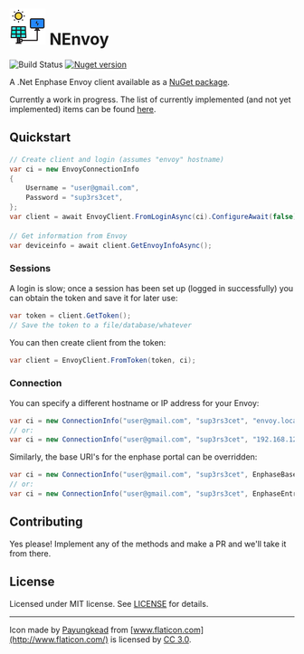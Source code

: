 # ![Logo](https://raw.githubusercontent.com/RobThree/NEnvoy/master/logo.png) NEnvoy

![Build Status](https://img.shields.io/github/actions/workflow/status/RobThree/NEnvoy/test.yml?branch=master&style=flat-square) [![Nuget version](https://img.shields.io/nuget/v/NEnvoy.svg?style=flat-square)](https://www.nuget.org/packages/NEnvoy/)


A .Net Enphase Envoy client available as a [NuGet package](https://www.nuget.org/packages/NEnvoy).

Currently a work in progress. The list of currently implemented (and not yet implemented) items can be found [here](TODO.md).

## Quickstart

```c#
// Create client and login (assumes "envoy" hostname)
var ci = new EnvoyConnectionInfo
{
	Username = "user@gmail.com",
	Password = "sup3rs3cet",
};
var client = await EnvoyClient.FromLoginAsync(ci).ConfigureAwait(false);

// Get information from Envoy
var deviceinfo = await client.GetEnvoyInfoAsync();
```

### Sessions

A login is slow; once a session has been set up (logged in successfully) you can obtain the token and save it for later use:

```c#
var token = client.GetToken();
// Save the token to a file/database/whatever
```

You can then create client from the token:

```c#
var client = EnvoyClient.FromToken(token, ci);
```

### Connection

You can specify a different hostname or IP address for your Envoy:

```c#
var ci = new ConnectionInfo("user@gmail.com", "sup3rs3cet", "envoy.local");
// or:
var ci = new ConnectionInfo("user@gmail.com", "sup3rs3cet", "192.168.123.45");
```

Similarly, the base URI's for the enphase portal can be overridden:

```c#
var ci = new ConnectionInfo("user@gmail.com", "sup3rs3cet", EnphaseBaseUri: "https://enlighten-new.enphaseenergy.com");
// or:
var ci = new ConnectionInfo("user@gmail.com", "sup3rs3cet", EnphaseEntrezBaseUri: "https://entrez-new.enphaseenergy.com");
```

## Contributing

Yes please! Implement any of the methods and make a PR and we'll take it from there.

## License

Licensed under MIT license. See [LICENSE](LICENSE) for details.

---

Icon made by [Payungkead](https://www.flaticon.com/authors/payungkead) from [www.flaticon.com](http://www.flaticon.com/) is licensed by [CC 3.0](http://creativecommons.org/licenses/by/3.0/).
